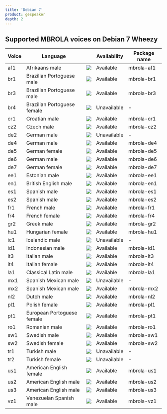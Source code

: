 ```yaml
---
title: 'Debian 7'
product: gespeaker
depth: 2
---
```


## Supported MBROLA voices on Debian 7 Wheezy

| **Voice** | **Language**                |                             | **Availability** | **Package name**  |
| --------- | --------------------------- | --------------------------- | ---------------- | ----------------- |
| af1       | Afrikaans male              | ![](/resources/gtk-yes.png) | Available        | mbrola-af1        |
| br1       | Brazilian Portoguese male   | ![](/resources/gtk-yes.png) | Available        | mbrola-br1        |
| br3       | Brazilian Portoguese male   | ![](/resources/gtk-yes.png) | Available        | mbrola-br3        |
| br4       | Brazilian Portoguese female | ![](/resources/gtk-no.png)  | Unavailable      | -                 |
| cr1       | Croatian male               | ![](/resources/gtk-yes.png) | Available        | mbrola-cr1        |
| cz2       | Czech male                  | ![](/resources/gtk-yes.png) | Available        | mbrola-cz2        |
| de2       | German male                 | ![](/resources/gtk-no.png)  | Unavailable      | -                 |
| de4       | German male                 | ![](/resources/gtk-yes.png) | Available        | mbrola-de4        |
| de5       | German female               | ![](/resources/gtk-yes.png) | Available        | mbrola-de5        |
| de6       | German male                 | ![](/resources/gtk-yes.png) | Available        | mbrola-de6        |
| de7       | German female               | ![](/resources/gtk-yes.png) | Available        | mbrola-de7        |
| ee1       | Estonian male               | ![](/resources/gtk-yes.png) | Available        | mbrola-ee1        |
| en1       | British English male        | ![](/resources/gtk-yes.png) | Available        | mbrola-en1        |
| es1       | Spanish male                | ![](/resources/gtk-yes.png) | Available        | mbrola-es1        |
| es2       | Spanish male                | ![](/resources/gtk-yes.png) | Available        | mbrola-es2        |
| fr1       | French male                 | ![](/resources/gtk-yes.png) | Available        | mbrola-fr1        |
| fr4       | French female               | ![](/resources/gtk-yes.png) | Available        | mbrola-fr4        |
| gr2       | Greek male                  | ![](/resources/gtk-yes.png) | Available        | mbrola-gr2        |
| hu1       | Hungarian female            | ![](/resources/gtk-yes.png) | Available        | mbrola-hu1        |
| ic1       | Icelandic male              | ![](/resources/gtk-no.png)  | Unavailable      | -                 |
| id1       | Indonesian male             | ![](/resources/gtk-yes.png) | Available        | mbrola-id1        |
| it3       | Italian male                | ![](/resources/gtk-yes.png) | Available        | mbrola-it3        |
| it4       | Italian female              | ![](/resources/gtk-yes.png) | Available        | mbrola-it4        |
| la1       | Classical Latin male        | ![](/resources/gtk-yes.png) | Available        | mbrola-la1        |
| mx1       | Spanish Mexican male        | ![](/resources/gtk-no.png)  | Unavailable      | -                 |
| mx2       | Spanish Mexican male        | ![](/resources/gtk-yes.png) | Available        | mbrola-mx2        |
| nl2       | Dutch male                  | ![](/resources/gtk-yes.png) | Available        | mbrola-nl2        |
| pl1       | Polish female               | ![](/resources/gtk-yes.png) | Available        | mbrola-pl1        |
| pt1       | European Portoguese female  | ![](/resources/gtk-yes.png) | Available        | mbrola-pt1        |
| ro1       | Romanian male               | ![](/resources/gtk-yes.png) | Available        | mbrola-ro1        |
| sw1       | Swedish male                | ![](/resources/gtk-yes.png) | Available        | mbrola-sw1        |
| sw2       | Swedish female              | ![](/resources/gtk-yes.png) | Available        | mbrola-sw2        |
| tr1       | Turkish male                | ![](/resources/gtk-no.png)  | Unavailable      | -                 |
| tr2       | Turkish female              | ![](/resources/gtk-no.png)  | Unavailable      | -                 |
| us1       | American English female     | ![](/resources/gtk-yes.png) | Available        | mbrola-us1        |
| us2       | American English male       | ![](/resources/gtk-yes.png) | Available        | mbrola-us2        |
| us3       | American English male       | ![](/resources/gtk-yes.png) | Available        | mbrola-us3        |
| vz1       | Venezuelan Spanish male     | ![](/resources/gtk-yes.png) | Available        | mbrola-vz1        |
